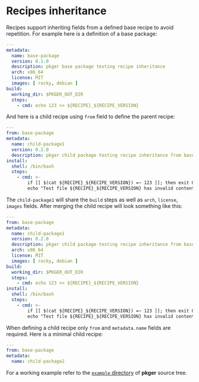 # Recipes inheritance


Recipes support inheriting fields from a defined base recipe to avoid repetition. For example here is a definition of a base package:

```yaml
---
metadata:
  name: base-package
  version: 0.1.0
  description: pkger base package testing recipe inheritance
  arch: x86_64
  license: MIT
  images: [ rocky, debian ]
build:
  working_dir: $PKGER_OUT_DIR
  steps:
    - cmd: echo 123 >> ${RECIPE}_${RECIPE_VERSION}
```

And here is a child recipe using `from` field to define the parent recipe:

```yaml
---
from: base-package
metadata:
  name: child-package1
  version: 0.2.0
  description: pkger child package testing recipe inheritance from base-package
install:
  shell: /bin/bash
  steps:
    - cmd: >-
        if [[ $(cat ${RECIPE}_${RECIPE_VERSION}) =~ 123 ]]; then exit 0; else
        echo "Test file ${RECIPE}_${RECIPE_VERSION} has invalid content"; exit 1; fi
```


The `child-package1` will share the `build` steps as well as `arch`, `license`, `images` fields. After merging the child recipe will look something like this:

```yaml
---
from: base-package
metadata:
  name: child-package1
  version: 0.2.0
  description: pkger child package testing recipe inheritance from base-package
  arch: x86_64
  license: MIT
  images: [ rocky, debian ]
build:
  working_dir: $PKGER_OUT_DIR
  steps:
    - cmd: echo 123 >> ${RECIPE}_${RECIPE_VERSION}
install:
  shell: /bin/bash
  steps:
    - cmd: >-
        if [[ $(cat ${RECIPE}_${RECIPE_VERSION}) =~ 123 ]]; then exit 0; else
        echo "Test file ${RECIPE}_${RECIPE_VERSION} has invalid content"; exit 1; fi
```


When defining a child recipe only `from` and `metadata.name` fields are required. Here is a minimal child recipe:

```yaml
---
from: base-package
metadata:
  name: child-package2
```

For a working example refer to the [`example` directory](https://github.com/vv9k/pkger/tree/master/example) of **pkger** source tree.
